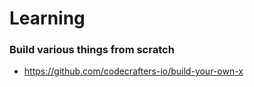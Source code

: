 # Learning

### Build various things from scratch
- https://github.com/codecrafters-io/build-your-own-x